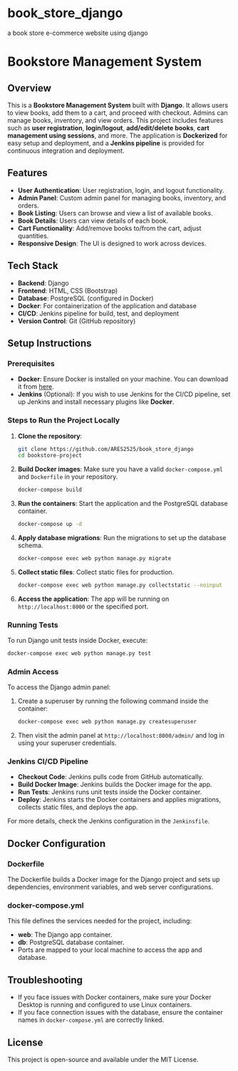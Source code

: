 # book_store_django
a book store e-commerce website using django 

# Bookstore Management System

## Overview
This is a **Bookstore Management System** built with **Django**. It allows users to view books, add them to a cart, and proceed with checkout. Admins can manage books, inventory, and view orders. This project includes features such as **user registration**, **login/logout**, **add/edit/delete books**, **cart management using sessions**, and more. The application is **Dockerized** for easy setup and deployment, and a **Jenkins pipeline** is provided for continuous integration and deployment.

## Features
- **User Authentication**: User registration, login, and logout functionality.
- **Admin Panel**: Custom admin panel for managing books, inventory, and orders.
- **Book Listing**: Users can browse and view a list of available books.
- **Book Details**: Users can view details of each book.
- **Cart Functionality**: Add/remove books to/from the cart, adjust quantities.
- **Responsive Design**: The UI is designed to work across devices.

## Tech Stack
- **Backend**: Django
- **Frontend**: HTML, CSS (Bootstrap)
- **Database**: PostgreSQL (configured in Docker)
- **Docker**: For containerization of the application and database
- **CI/CD**: Jenkins pipeline for build, test, and deployment
- **Version Control**: Git (GitHub repository)

## Setup Instructions

### Prerequisites
- **Docker**: Ensure Docker is installed on your machine. You can download it from [here](https://www.docker.com/get-started).
- **Jenkins** (Optional): If you wish to use Jenkins for the CI/CD pipeline, set up Jenkins and install necessary plugins like **Docker**.

### Steps to Run the Project Locally

1. **Clone the repository**:
    ```bash
    git clone https://github.com/ARES2525/book_store_django
    cd bookstore-project
    ```

2. **Build Docker images**:
    Make sure you have a valid `docker-compose.yml` and `Dockerfile` in your repository.
    ```bash
    docker-compose build
    ```

3. **Run the containers**:
    Start the application and the PostgreSQL database container.
    ```bash
    docker-compose up -d
    ```

4. **Apply database migrations**:
    Run the migrations to set up the database schema.
    ```bash
    docker-compose exec web python manage.py migrate
    ```

5. **Collect static files**:
    Collect static files for production.
    ```bash
    docker-compose exec web python manage.py collectstatic --noinput
    ```

6. **Access the application**:
    The app will be running on `http://localhost:8000` or the specified port.

### Running Tests
To run Django unit tests inside Docker, execute:
```bash
docker-compose exec web python manage.py test
```

### Admin Access
To access the Django admin panel:
1. Create a superuser by running the following command inside the container:
    ```bash
    docker-compose exec web python manage.py createsuperuser
    ```
2. Then visit the admin panel at `http://localhost:8000/admin/` and log in using your superuser credentials.

### Jenkins CI/CD Pipeline
- **Checkout Code**: Jenkins pulls code from GitHub automatically.
- **Build Docker Image**: Jenkins builds the Docker image for the app.
- **Run Tests**: Jenkins runs unit tests inside the Docker container.
- **Deploy**: Jenkins starts the Docker containers and applies migrations, collects static files, and deploys the app.

For more details, check the Jenkins configuration in the `Jenkinsfile`.

## Docker Configuration

### Dockerfile
The Dockerfile builds a Docker image for the Django project and sets up dependencies, environment variables, and web server configurations.

### docker-compose.yml
This file defines the services needed for the project, including:
- **web**: The Django app container.
- **db**: PostgreSQL database container.
- Ports are mapped to your local machine to access the app and database.

## Troubleshooting
- If you face issues with Docker containers, make sure your Docker Desktop is running and configured to use Linux containers.
- If you face connection issues with the database, ensure the container names in `docker-compose.yml` are correctly linked.

## License
This project is open-source and available under the MIT License.
